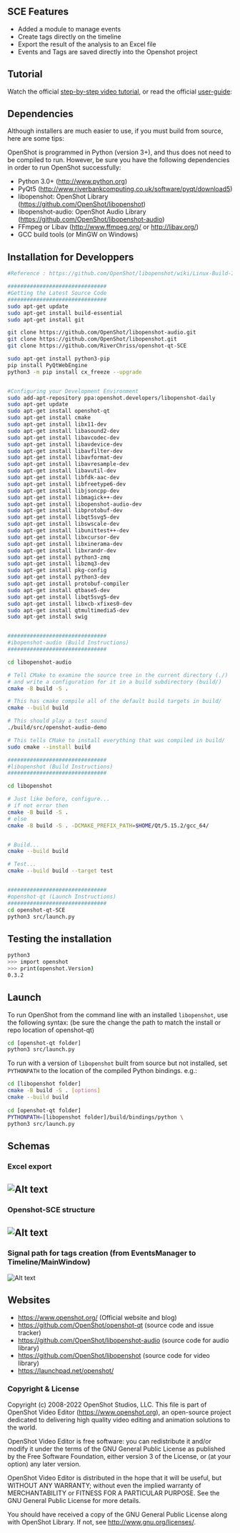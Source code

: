 ## SCE Features

* Added a module to manage events
* Create tags directly on the timeline
* Export the result of the analysis to an Excel file
* Events and Tags are saved directly into the Openshot project

## Tutorial

Watch the official [step-by-step video tutorial](https://www.youtube.com/watch?list=PLymupH2aoNQNezYzv2lhSwvoyZgLp1Q0T&v=1k-ISfd-YBE), or read the official [user-guide](https://www.openshot.org/user-guide/):


## Dependencies

Although installers are much easier to use, if you must build from 
source, here are some tips: 

OpenShot is programmed in Python (version 3+), and thus does not need
to be compiled to run. However, be sure you have the following 
dependencies in order to run OpenShot successfully: 

*  Python 3.0+ (http://www.python.org)
*  PyQt5 (http://www.riverbankcomputing.co.uk/software/pyqt/download5)
*  libopenshot: OpenShot Library (https://github.com/OpenShot/libopenshot)
*  libopenshot-audio: OpenShot Audio Library (https://github.com/OpenShot/libopenshot-audio)
*  FFmpeg or Libav (http://www.ffmpeg.org/ or http://libav.org/)
*  GCC build tools (or MinGW on Windows)

## Installation for Developpers

```sh
#Reference : https://github.com/OpenShot/libopenshot/wiki/Linux-Build-Instructions

###############################
#Getting the Latest Source Code
###############################
sudo apt-get update
sudo apt-get install build-essential
sudo apt-get install git

git clone https://github.com/OpenShot/libopenshot-audio.git
git clone https://github.com/OpenShot/libopenshot.git
git clone https://github.com/RiverChriss/openshot-qt-SCE

sudo apt-get install python3-pip
pip install PyQtWebEngine
python3 -m pip install cx_freeze --upgrade


#Configuring your Development Environment
sudo add-apt-repository ppa:openshot.developers/libopenshot-daily
sudo apt-get update
sudo apt-get install openshot-qt
sudo apt-get install cmake
sudo apt-get install libx11-dev
sudo apt-get install libasound2-dev
sudo apt-get install libavcodec-dev
sudo apt-get install libavdevice-dev
sudo apt-get install libavfilter-dev
sudo apt-get install libavformat-dev
sudo apt-get install libavresample-dev
sudo apt-get install libavutil-dev
sudo apt-get install libfdk-aac-dev
sudo apt-get install libfreetype6-dev
sudo apt-get install libjsoncpp-dev
sudo apt-get install libmagick++-dev
sudo apt-get install libopenshot-audio-dev
sudo apt-get install libprotobuf-dev
sudo apt-get install libqt5svg5-dev
sudo apt-get install libswscale-dev
sudo apt-get install libunittest++-dev
sudo apt-get install libxcursor-dev
sudo apt-get install libxinerama-dev
sudo apt-get install libxrandr-dev
sudo apt-get install python3-zmq
sudo apt-get install libzmq3-dev
sudo apt-get install pkg-config
sudo apt-get install python3-dev
sudo apt-get install protobuf-compiler
sudo apt-get install qtbase5-dev
sudo apt-get install libqt5svg5-dev
sudo apt-get install libxcb-xfixes0-dev
sudo apt-get install qtmultimedia5-dev
sudo apt-get install swig


###############################					 
#ibopenshot-audio (Build Instructions)
###############################

cd libopenshot-audio

# Tell CMake to examine the source tree in the current directory (./)
# and write a configuration for it in a build subdirectory (build/)
cmake -B build -S .

# This has cmake compile all of the default build targets in build/
cmake --build build

# This should play a test sound
./build/src/openshot-audio-demo

# This tells CMake to install everything that was compiled in build/
sudo cmake --install build

###############################
#libopenshot (Build Instructions)
###############################

cd libopenshot

# Just like before, configure...
# if not error then
cmake -B build -S .
# else
cmake -B build -S . -DCMAKE_PREFIX_PATH=$HOME/Qt/5.15.2/gcc_64/


# Build...
cmake --build build

# Test...
cmake --build build --target test


###############################
#openshot-qt (Launch Instructions)
###############################
cd openshot-qt-SCE
python3 src/launch.py
```

## Testing the installation

```sh
python3
>>> import openshot
>>> print(openshot.Version)
0.3.2
```

## Launch

To run OpenShot from the command line with an installed `libopenshot`,
use the following syntax:
(be sure the change the path to match the install or repo location 
of openshot-qt)

```sh
cd [openshot-qt folder]
python3 src/launch.py
```
    
To run with a version of `libopenshot` built from source but not installed,
set `PYTHONPATH` to the location of the compiled Python bindings. e.g.:

```sh
cd [libopenshot folder]
cmake -B build -S . [options]
cmake --build build
    
cd [openshot-qt folder]
PYTHONPATH=[libopenshot folder]/build/bindings/python \
python3 src/launch.py
```

## Schemas

### Excel export
![Alt text](doc/graphs/ExcelExport.png)
---
### Openshot-SCE structure
![Alt text](doc/graphs/Openshot-SCE.png)
---
### Signal path for tags creation (from EventsManager to Timeline/MainWindow)
![Alt text](doc/graphs/SignalPath.png)

## Websites

- https://www.openshot.org/  (Official website and blog)
- https://github.com/OpenShot/openshot-qt (source code and issue tracker)
- https://github.com/OpenShot/libopenshot-audio (source code for audio library)
- https://github.com/OpenShot/libopenshot (source code for video library)
- https://launchpad.net/openshot/

### Copyright & License

Copyright (c) 2008-2022 OpenShot Studios, LLC. This file is part of
OpenShot Video Editor (https://www.openshot.org), an open-source project
dedicated to delivering high quality video editing and animation solutions
to the world.

OpenShot Video Editor is free software: you can redistribute it and/or modify
it under the terms of the GNU General Public License as published by
the Free Software Foundation, either version 3 of the License, or
(at your option) any later version.

OpenShot Video Editor is distributed in the hope that it will be useful,
but WITHOUT ANY WARRANTY; without even the implied warranty of
MERCHANTABILITY or FITNESS FOR A PARTICULAR PURPOSE.  See the
GNU General Public License for more details.

You should have received a copy of the GNU General Public License
along with OpenShot Library.  If not, see <http://www.gnu.org/licenses/>.

